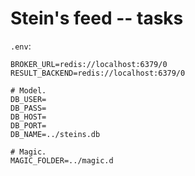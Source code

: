 # Stein's feed -- tasks

`.env`:

```
BROKER_URL=redis://localhost:6379/0
RESULT_BACKEND=redis://localhost:6379/0

# Model.
DB_USER=
DB_PASS=
DB_HOST=
DB_PORT=
DB_NAME=../steins.db

# Magic.
MAGIC_FOLDER=../magic.d
```
